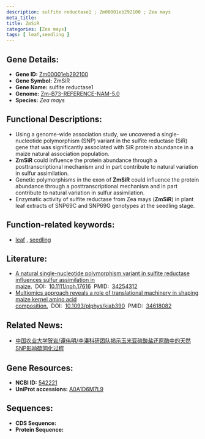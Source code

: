 ```yaml
---
description: sulfite reductase1 ; Zm00001eb292100 ; Zea mays
meta_title:
title: ZmSiR
categories: [Zea mays]
tags: [ leaf,seedling ]
---
```


## Gene Details:
- **Gene ID:**	[Zm00001eb292100](https://www.maizegdb.org/gene_center/gene/Zm00001eb292100)
- **Gene Symbol:** ZmSiR
- **Gene Name:** sulfite reductase1
- **Genome:** [Zm-B73-REFERENCE-NAM-5.0](https://www.maizegdb.org/genome/assembly/Zm-B73-REFERENCE-NAM-5.0)
- **Species:** *Zea mays*

## Functional Descriptions:
   - Using a genome-wide association study, we uncovered a single-nucleotide polymorphism (SNP) variant in the sulfite reductase (SiR) gene that was significantly associated with SiR protein abundance in a maize natural association population.
   - **ZmSiR** could influence the protein abundance through a posttranscriptional mechanism and in part contribute to natural variation in sulfur assimilation.
   - Genetic polymorphisms in the exon of **ZmSiR** could influence the protein abundance through a posttranscriptional mechanism and in part contribute to natural variation in sulfur assimilation.
   - Enzymatic activity of sulfite reductase from Zea mays (**ZmSiR**) in plant leaf extracts of SNP69C and SNP69G genotypes at the seedling stage.

## Function-related keywords:
- [leaf](/tags/leaf/)&nbsp;,&nbsp;[seedling](/tags/seedling/)

## Literature:
   - [A natural single-nucleotide polymorphism variant in sulfite reductase influences sulfur assimilation in maize.]( https://nph.onlinelibrary.wiley.com/doi/10.1111/nph.17616)&nbsp;&nbsp;DOI:&nbsp;&nbsp;[10.1111/nph.17616](https://nph.onlinelibrary.wiley.com/doi/10.1111/nph.17616)&nbsp;&nbsp;PMID:&nbsp;&nbsp;[34254312](https://pubmed.ncbi.nlm.nih.gov/34254312/)
   - [Multiomics approach reveals a role of translational machinery in shaping maize kernel amino acid composition.]( https://academic.oup.com/plphys/article/188/1/111/6352510?login=false)&nbsp;&nbsp;DOI:&nbsp;&nbsp;[10.1093/plphys/kiab390](https://academic.oup.com/plphys/article/188/1/111/6352510?login=false)&nbsp;&nbsp;PMID:&nbsp;&nbsp;[34618082](https://pubmed.ncbi.nlm.nih.gov/34618082/)

## Related News:
   - [中国农业大学贺岩/谭伟明/李溱科研团队揭示玉米亚硫酸盐还原酶中的天然SNP影响硫同化过程](https://mp.weixin.qq.com/s?__biz=MzIyOTY2NDYyNQ==&mid=2247518845&idx=3&sn=d7cd81c658129881a459db4bd519c3f1&chksm=e8bdf863dfca7175d48236c899342b39b206c11a655410e52e12eef21c4969a9e301ec7f3cf1&scene=27#wechat_redirect)

## Gene Resources:
- **NCBI ID:** [542221](https://www.ncbi.nlm.nih.gov/gene/?term=542221)
- **UniProt accessions:** [A0A1D6M7L9](https://www.uniprot.org/uniprotkb/A0A1D6M7L9/entry)



## Sequences:
- **CDS Sequence:**
- **Protein Sequence:**
